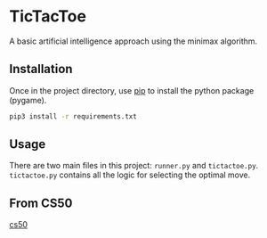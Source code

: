 # TicTacToe

A basic artificial intelligence approach using the minimax algorithm.

## Installation

Once in the project directory, use [pip](https://pip.pypa.io/en/stable/) to install the python package (pygame).

```bash
pip3 install -r requirements.txt
```

## Usage

There are two main files in this project: `runner.py` and `tictactoe.py`. `tictactoe.py` contains all the logic
for selecting the optimal move.

## From CS50

[cs50](https://cs50.harvard.edu/ai/2020/projects/0/tictactoe/)